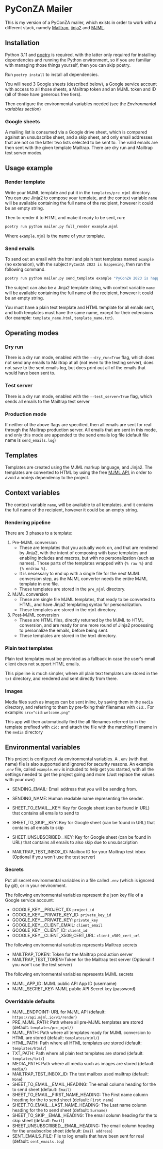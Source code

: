 # PyConZA Mailer

This is my version of a PyConZA mailer, which exists in order to work with a different stack, namely [Mailtrap](https://mailtrap.io), [jinja2](https://jinja.palletsprojects.com) and [MJML](https://mjml.io).

## Installation

Python 3.11 and [poetry](https://python-poetry.org/) is required, with the latter only required for installing dependencies and running the Python environment, so if you are familiar with managing those things yourself, then you can skip poetry.

Run `poetry install` to install all dependencies.

You will need 3 Google sheets (described below), a Google service account with access to all those sheets, a Mailtrap token and an MJML token and ID (all of these have generous free tiers).

Then configure the environmental variables needed (see the _Environmental variables section_)

### Google sheets

A mailing list is consumed via a Google drive sheet, which is compared against an unsubscribe sheet, and a skip sheet, and only email addresses that are not on the latter two lists selected to be sent to.
The valid emails are then sent with the given template Mailtrap.
There are dry run and Mailtrap test server modes.

## Usage example

### Render template

Write your MJML template and put it in the `templates/pre_mjml` directory. You can use Jinja2 to compose your template, and the context variable `name` will be available containing the full name of the recipient, however it could be an empty string.

Then to render it to HTML and make it ready to be sent, run:

```sh
poetry run python mailer.py full_render example.mjml
```

Where `example.mjml` is the name of your template.

### Send emails

To send out an email with the html and plain text templates named `example` (no extension), with the subject `PyConZA 2023 is happening`, then run the following command.

```sh
poetry run python mailer.py send_template example "PyConZA 2023 is happening"
```

The subject can also be a Jinja2 template string, with context variable `name` will be available containing the full name of the recipient, however it could be an empty string.

You must have a plain text template and HTML template for all emails sent, and both templates must have the same name, except for their extensions (for example: `template_name.html`, `template_name.txt`).

## Operating modes

### Dry run

There is a dry run mode, enabled with the `--dry_run=True` flag, which does not send any emails to Mailtrap at all (not even to the testing server), does not save to the sent emails log, but does print out all of the emails that would have been sent to.

### Test server

There is a dry run mode, enabled with the `--test_server=True` flag, which sends all emails to the Mailtrap test server

### Production mode

If neither of the above flags are specified, then all emails are sent for real through the Mailtrap production server.
All emails that are sent in this mode, and only this mode are appended to the send emails log file (default file name is `send_emails.log`)

## Templates

Templates are created using the MJML markup language, and Jinja2. The templates are converted to HTML by using the free [MJML API](https://mjml.io/api/documentation/), in order to avoid a nodejs dependency to the project.

## Context variables

The context variable `name`, will be available to all templates, and it contains the full name of the recipient, however it could be an empty string.

### Rendering pipeline

There are 3 phases to a template:

1.  Pre-MJML conversion
    - These are templates that you actually work on, and that are rendered by Jinja2, with the intent of composing with base templates and enabling includes and macros, but with no personalization (such as names). Those parts of the templates wrapped with `{% raw %}` and `{% endraw %}`.
    - It is necessary to end up with a single file for the next MJML conversion step, as the MJML converter needs the entire MJML template in one file.
    - These templates are stored in the `pre_mjml` directory.
2.  MJML conversion
    - These are single file MJML templates, that ready to be converted to HTML, and have Jinja2 templating syntax for personalization.
    - These templates are stored in the `mjml` directory.
3.  Post-MJML conversion
    - These are HTML files, directly returned by the MJML to HTML conversion, and are ready for one more round of Jinja2 processing to personalize the emails, before being sent.
    - These templates are stored in the `html` directory.

### Plain text templates

Plain text templates must be provided as a fallback in case the user's email client does not support HTML emails.

This pipeline is much simpler, where all plain text templates are stored in the `txt` directory, and rendered and sent directly from there.

### Images

Media files such as images can be sent inline, by saving them in the `media` directory, and referring to them by pre-fixing their filenames with `cid:`.
For example: `src="cid:welcome.png"`

This app will then automatically find the all filenames referred to in the template prefixed with `cid:` and attach the file with the matching filename in the `media` directory

## Environmental variables

This project is configured via environmental variables. A `.env` (with that name) file is also supported and ignored for security reasons.
An example `.env` file, called `example.env` is included to help get you started, with all the settings needed to get the project going and more (Just replace the values with your own)

- SENDING_EMAIL: Email address that you will be sending from.
- SENDING_NAME: Human readable name representing the sender.

- SHEET_TO_EMAIL\_\_KEY: Key for Google sheet (can be found in URL) that contains all emails to send to
- SHEET_TO_SKIP\_\_KEY: Key for Google sheet (can be found in URL) that contains all emails to skip
- SHEET_UNSUBSCRIBED\_\_KEY: Key for Google sheet (can be found in URL) that contains all emails to also skip due to unsubscription

- MAILTRAP_TEST_INBOX_ID: Mailbox ID for your Mailtrap test inbox (Optional if you won't use the test server)

### Secrets

Put all secret environmental variables in a file called `.env` (which is ignored by git), or in your environment.

The following environmental variables represent the json key file of a Google service account:

- GOOGLE_KEY\_\_PROJECT_ID: `project_id`
- GOOGLE_KEY\_\_PRIVATE_KEY_ID: `private_key_id`
- GOOGLE_KEY\_\_PRIVATE_KEY: `private_key`
- GOOGLE_KEY\_\_CLIENT_EMAIL: `client_email`
- GOOGLE_KEY\_\_CLIENT_ID: `client_id`
- GOOGLE_KEY\_\_CLIENT_X509_CERT_URL: `client_x509_cert_url`

The following environmental variables represents Mailtrap secrets

- MAILTRAP_TOKEN: Token for the Mailtrap production server
- MAILTRAP_TEST_TOKEN=Token for the Mailtrap test server (Optional if you won't use the test server)

The following environmental variables represents MJML secrets

- MJML_APP_ID: MJML public API App ID (username)
- MJML_SECRET_KEY: MJML public API Secret key (password)

### Overridable defaults

- MJML_ENDPOINT: URL for MJML API (default: `https://api.mjml.io/v1/render`)
- PRE_MJML_PATH: Path where all pre-MJML templates are stored (default: `templates/pre_mjml/`)
- MJML_PATH: Path where all templates ready for MJML conversion to HTML are stored (default: `templates/mjml/`)
- HTML_PATH: Path where all HTML templates are stored (default: `templates/html/`)
- TXT_PATH: Path where all plain text templates are stored (default: `templates/txt/`)
- MEDIA_PATH: Path where all media such as images are stored (default: `media/`)
- MAILTRAP_TEST_INBOX_ID: The test mailbox used mailtrap (default: `None`)
- SHEET_TO_EMAIL\_\_EMAIL_HEADING: The email column heading for the to send sheet (default: `Email`)
- SHEET_TO_EMAIL\_\_FIRST_NAME_HEADING: The First name column heading for the to send sheet (default: `First name`)
- SHEET_TO_EMAIL\_\_LAST_NAME_HEADING: The Last name column heading for the to send sheet (default: `Surname`)
- SHEET_TO_SKIP\_\_EMAIL_HEADING: The email column heading for the to skip sheet (default: `Email`)
- SHEET_UNSUBSCRIBED\_\_EMAIL_HEADING: The email column heading for the unsubscribe sheet (default: `Email address`)
- SENT_EMAILS_FILE: File to log emails that have been sent for real (default: `sent_emails.log`)
